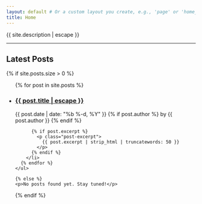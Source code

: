 ```yaml
---
layout: default # Or a custom layout you create, e.g., 'page' or 'home_custom'
title: Home
---
```


<div class="home-content">
  <p class="site-description">{{ site.description | escape }}</p>

  <hr class="section-divider">

  <h2>Latest Posts</h2>

{% if site.posts.size > 0 %}

<ul class="post-list">
{% for post in site.posts %}
<li>
<h3>
<a class="post-link" href="{{ post.url | relative_url }}">
{{ post.title | escape }}
</a>
</h3>
<span class="post-meta">{{ post.date | date: "%b %-d, %Y" }}</span>
{% if post.author %}
<span class="post-author">by {{ post.author }}</span>
{% endif %}

          {% if post.excerpt %}
            <p class="post-excerpt">
              {{ post.excerpt | strip_html | truncatewords: 50 }}
            </p>
          {% endif %}
        </li>
      {% endfor %}
    </ul>

    {% else %}
    <p>No posts found yet. Stay tuned!</p>

{% endif %}

</div>
